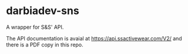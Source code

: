 # darbiadev-sns

A wrapper for S&S' API.

The API documentation is avaial at https://api.ssactivewear.com/V2/ and there is a PDF copy in this repo.
